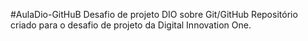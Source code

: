 #AulaDio-GitHuB
Desafio de projeto DIO sobre Git/GitHub
Repositório criado para o desafio de projeto da Digital Innovation One.
